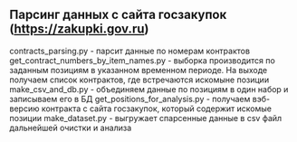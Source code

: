 ## Парсинг данных с сайта госзакупок (https://zakupki.gov.ru) 

contracts_parsing.py - парсит данные по номерам контрактов
get_contract_numbers_by_item_names.py - выборка производится по заданным позициям в указанном временном периоде. На выходе получаем список контрактов, где встречаются искомыне позиции 
make_csv_and_db.py - объединяем данные по позициям в один набор и записываем его в БД
get_positions_for_analysis.py - получаем вэб-версию контракта с сайта госзакупок, который содержит искомые позиции
make_dataset.py - выгружает спарсенные данные в csv файл дальнейшей очистки и анализа